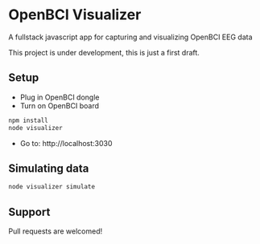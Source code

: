 # OpenBCI Visualizer

A fullstack javascript app for capturing and visualizing OpenBCI EEG data

This project is under development, this is just a first draft.

## Setup 

* Plug in OpenBCI dongle
* Turn on OpenBCI board

```bash
npm install
node visualizer
```

* Go to: http://localhost:3030

## Simulating data

```bash
node visualizer simulate
```

## Support

Pull requests are welcomed!

